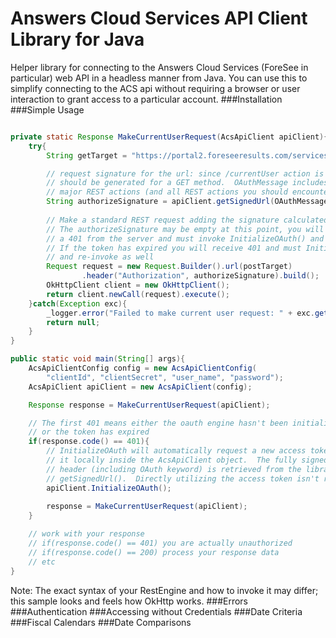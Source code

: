 Answers Cloud Services API Client Library for Java
===================
Helper library for connecting to the Answers Cloud Services (ForeSee in particular) web API in a headless manner from Java. You can use this to simplify connecting to the ACS api without requiring a browser or user interaction to grant access to a particular account.
###Installation
###Simple Usage
```java

private static Response MakeCurrentUserRequest(AcsApiClient apiClient){
	try{
		String getTarget = "https://portal2.foreseeresults.com/services/currentUser/";

		// request signature for the url: since /currentUser action is a GET action signature
		// should be generated for a GET method.  OAuthMessage includes definitions for most
		// major REST actions (and all REST actions you should encounter on Foresee services)
		String authorizeSignature = apiClient.getSignedUrl(OAuthMessage.GET, getTarget)
				
		// Make a standard REST request adding the signature calculated above
		// The authorizeSignature may be empty at this point, you will receive
		// a 401 from the server and must invoke InitializeOAuth() and try again
		// If the token has expired you will receive 401 and must InitializeOAuth()
		// and re-invoke as well
		Request request = new Request.Builder().url(postTarget)
				.header("Authorization", authorizeSignature).build();
		OkHttpClient client = new OkHttpClient();
		return client.newCall(request).execute();
	}catch(Exception exc){
		_logger.error("Failed to make current user request: " + exc.getMessage());
		return null;
	}
}

public static void main(String[] args){
	AcsApiClientConfig config = new AcsApiClientConfig(
		"clientId", "clientSecret", "user_name", "password");
	AcsApiClient apiClient = new AcsApiClient(config);

	Response response = MakeCurrentUserRequest(apiClient);

	// The first 401 means either the oauth engine hasn't been initialized yet
	// or the token has expired
	if(response.code() == 401){
		// InitializeOAuth will automatically request a new access token and store
		// it locally inside the AcsApiClient object.  The fully signed Authorization
		// header (including OAuth keyword) is retrieved from the library using
		// getSignedUrl().  Directly utilizing the access token isn't recommended
		apiClient.InitializeOAuth();
	
		response = MakeCurrentUserRequest(apiClient);
	}

	// work with your response
	// if(response.code() == 401) you are actually unauthorized
	// if(response.code() == 200) process your response data
	// etc
}

```
Note: The exact syntax of your RestEngine and how to invoke it may differ; this sample
looks and feels how OkHttp works.
###Errors
###Authentication
###Accessing without Credentials
###Date Criteria
###Fiscal Calendars
###Date Comparisons
